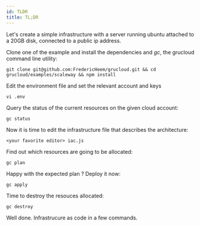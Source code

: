 ```yaml
---
id: TLDR
title: TL;DR
---
```


Let's create a simple infrastructure with a server running ubuntu attached to a 20GB disk, connected to a public ip address.

Clone one of the example and install the dependencies and _gc_, the grucloud command line utility:

```
git clone git@github.com:FredericHeem/grucloud.git && cd grucloud/examples/scaleway && npm install
```

Edit the environment file and set the relevant account and keys

    vi .env

Query the status of the current resources on the given cloud account:

    gc status

Now it is time to edit the infrastructure file that describes the architecture:

    <your favorite editor> iac.js

Find out which resources are going to be allocated:

    gc plan

Happy with the expected plan ? Deploy it now:

    gc apply

Time to destroy the resouces allocated:

    gc destroy

Well done. Infrastrucure as code in a few commands.
